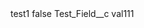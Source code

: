 <?xml version="1.0" encoding="UTF-8"?>
<CustomMetadata xmlns="http://soap.sforce.com/2006/04/metadata" xmlns:xsi="http://www.w3.org/2001/XMLSchema-instance" xmlns:xsd="http://www.w3.org/2001/XMLSchema">
    <label>test1</label>
    <protected>false</protected>
    <values>
        <field>Test_Field__c</field>
        <value xsi:type="xsd:string">val111</value>
    </values>
</CustomMetadata>
